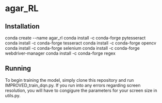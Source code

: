 # agar_RL

## Installation
conda create --name agar_rl
conda install -c conda-forge pytesseract
conda install -c conda-forge tesseract
conda install -c conda-forge opencv
conda install -c conda-forge selenium
conda install -c conda-forge webdriver-manager
conda install -c conda-forge regex

## Running
To begin training the model, simply clone this repository and run IMPROVED_train_dqn.py. If you run into any errors regarding screen resolution, you will have to congigure the parameters for your screen size in utils.py. 
